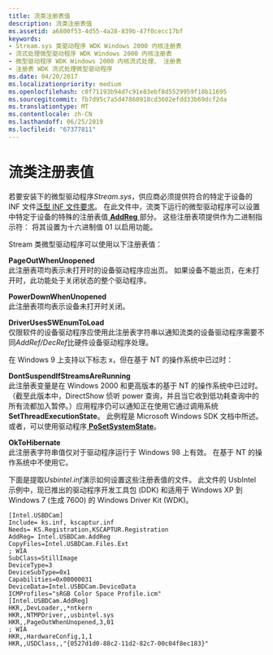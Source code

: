 ```yaml
---
title: 流类注册表值
description: 流类注册表值
ms.assetid: a6800f53-4d55-4a28-839b-47f0cecc17bf
keywords:
- Stream.sys 类驱动程序 WDK Windows 2000 内核注册表
- 流式处理微型驱动程序 WDK Windows 2000 内核注册表
- 微型驱动程序 WDK Windows 2000 内核流式处理、 注册表
- 注册表 WDK 流式处理微型驱动程序
ms.date: 04/20/2017
ms.localizationpriority: medium
ms.openlocfilehash: c0f71193b94d7c91e83ebf8d5529959f18b11695
ms.sourcegitcommit: fb7d95c7a5d47860918cd3602efdd33b69dcf2da
ms.translationtype: MT
ms.contentlocale: zh-CN
ms.lasthandoff: 06/25/2019
ms.locfileid: "67377811"
---
```

# <a name="stream-class-registry-values"></a>流类注册表值





若要安装下的微型驱动程序*Stream.sys*，供应商必须提供符合的特定于设备的 INF 文件[泛型 INF 文件要求](https://docs.microsoft.com/windows-hardware/drivers/install/inf-file-sections-and-directives)。 在此文件中，流类下运行的微型驱动程序可以设置中特定于设备的特殊的注册表值[ **AddReg** ](https://docs.microsoft.com/windows-hardware/drivers/install/inf-addreg-directive)部分。 这些注册表项提供作为二进制指示符： 将其设置为十六进制值 01 以启用功能。

Stream 类微型驱动程序可以使用以下注册表值：

<a href="" id="pageoutwhenunopened"></a>**PageOutWhenUnopened**  
此注册表项均表示未打开时的设备驱动程序应出页。 如果设备不能出页，在未打开时，此功能处于关闭状态的整个驱动程序。

<a href="" id="powerdownwhenunopened"></a>**PowerDownWhenUnopened**  
此注册表项均表示设备未打开时关闭。

<a href="" id="driverusesswenumtoload"></a>**DriverUsesSWEnumToLoad**  
仅限软件的设备驱动程序应使用此注册表字符串以通知流类的设备驱动程序需要不同*AddRef/DecRef*比硬件设备驱动程序处理。

在 Windows 9 上支持以下标志 x，但在基于 NT 的操作系统中已过时：

<a href="" id="dontsuspendifstreamsarerunning"></a>**DontSuspendIfStreamsAreRunning**  
此注册表变量是在 Windows 2000 和更高版本的基于 NT 的操作系统中已过时。 （截至此版本中，DirectShow 侦听 power 查询，并且当它收到低功耗查询中的所有流都加入暂停。）应用程序仍可以通知正在使用它通过调用系统**SetThreadExecutionState**。 此例程是 Microsoft Windows SDK 文档中所述。 或者，可以使用驱动程序[ **PoSetSystemState**](https://docs.microsoft.com/windows-hardware/drivers/ddi/content/wdm/nf-wdm-posetsystemstate)。

<a href="" id="oktohibernate"></a>**OkToHibernate**  
此注册表字符串值仅对于驱动程序运行于 Windows 98 上有效。 在基于 NT 的操作系统中不使用它。

下面是提取*Usbintel.inf*演示如何设置这些注册表值的文件。 此文件的 UsbIntel 示例中，现已推出的驱动程序开发工具包 (DDK) 和适用于 Windows XP 到 Windows 7 (生成 7600) 的 Windows Driver Kit (WDK)。

```INF
[Intel.USBDCam]
Include= ks.inf, kscaptur.inf
Needs= KS.Registration,KSCAPTUR.Registration
AddReg= Intel.USBDCam.AddReg
CopyFiles=Intel.USBDCam.Files.Ext
; WIA
SubClass=StillImage
DeviceType=3
DeviceSubType=0x1
Capabilities=0x00000031
DeviceData=Intel.USBDCam.DeviceData
ICMProfiles="sRGB Color Space Profile.icm"
[Intel.USBDCam.AddReg]
HKR,,DevLoader,,*ntkern
HKR,,NTMPDriver,,usbintel.sys
HKR,,PageOutWhenUnopened,3,01
; WIA
HKR,,HardwareConfig,1,1
HKR,,USDClass,,"{0527d1d0-88c2-11d2-82c7-00c04f8ec183}"
```

 

 




